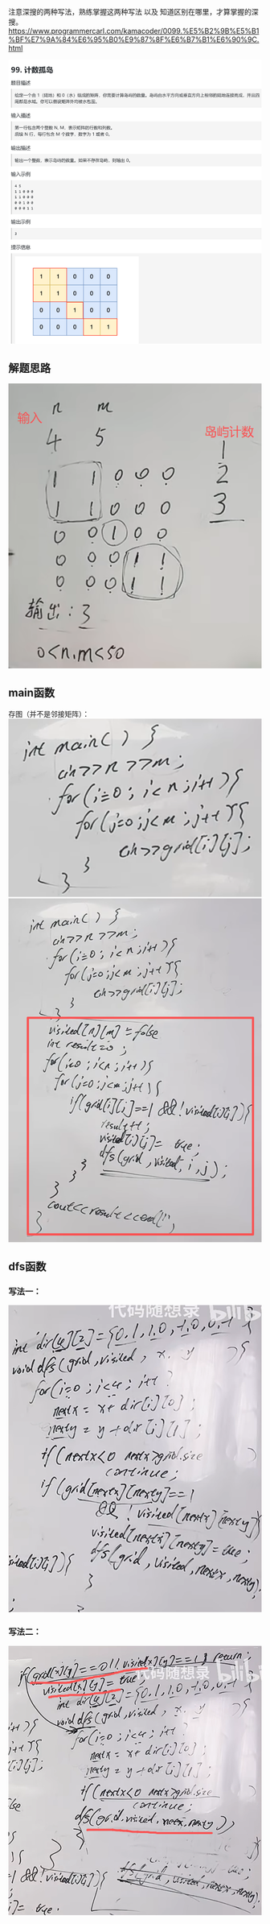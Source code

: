 注意深搜的两种写法，熟练掌握这两种写法 以及 知道区别在哪里，才算掌握的深搜。
https://www.programmercarl.com/kamacoder/0099.%E5%B2%9B%E5%B1%BF%E7%9A%84%E6%95%B0%E9%87%8F%E6%B7%B1%E6%90%9C.html  

![img.png](img.png)

## 解题思路
![img_1.png](img_1.png)

## main函数
存图（并不是邻接矩阵）：
![img_2.png](img_2.png)
![img_3.png](img_3.png)

## dfs函数
### 写法一：
![img_4.png](img_4.png) 
### 写法二：
![img_5.png](img_5.png)

